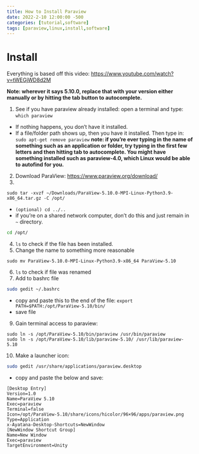 ```yaml
---
title: How to Install Paraview
date: 2022-2-10 12:00:00 -500
categories: [tutorial,software]
tags: [paraview,linux,install,software]
---
```

# Install
Everything is based off this video: <https://www.youtube.com/watch?v=tWEGjWD8d2M>

**Note: wherever it says 5.10.0, replace that with your version either manually or by hitting the tab button to autocomplete.** 

1. See if you have paraview already installed: open a terminal and type: `which paraview`
- If nothing happens, you don’t have it installed.
- If a file/folder path shows up, then you have it installed. Then type in: `sudo apt-get remove paraview`
**note: if you’re ever typing in the name of something such as an application or folder, try typing in the first few letters and then hitting tab to autocomplete. You might have something installed such as paraview-4.0, which Linux would be able to autofind for you.**
2. Download ParaView: <https://www.paraview.org/download/>
3. 
```
sudo tar -xvzf ~/Downloads/ParaView-5.10.0-MPI-Linux-Python3.9-x86_64.tar.gz -C /opt/
```
- `(optional) cd ../..`
- if you’re on a shared network computer, don’t do this and just remain in `~` directory.
```bash
cd /opt/
```
4. `ls` to check if the file has been installed.
5. Change the name to something more reasonable
```
sudo mv ParaView-5.10.0-MPI-Linux-Python3.9-x86_64 ParaView-5.10
```
6. `ls` to check if file was renamed
7. Add to bashrc file
```bash
sudo gedit ~/.bashrc
```
- copy and paste this to the end of the file: `export PATH=$PATH:/opt/ParaView-5.10/bin/`
- save file
9. Gain terminal access to paraview:
```
sudo ln -s /opt/ParaView-5.10/bin/paraview /usr/bin/paraview
sudo ln -s /opt/ParaView-5.10/lib/paraview-5.10/ /usr/lib/paraview-5.10
```
10. Make a launcher icon:
```bash
sudo gedit /usr/share/applications/paraview.desktop
```
- copy and paste the below and save:
```
[Desktop Entry]
Version=1.0
Name=ParaView 5.10
Exec=paraview
Terminal=false
Icon=/opt/ParaView-5.10/share/icons/hicolor/96×96/apps/paraview.png
Type=Application
x-Ayatana-Desktop-Shortcuts=NewWindow
[NewWindow Shortcut Group]
Name=New Window
Exec=paraview
TargetEnvironment=Unity
```